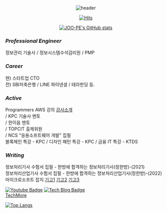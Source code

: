 
<div align=center>
  
  ![header](https://capsule-render.vercel.app/api?type=waving&color=gradient&height=100&section=header&text=joo-pe&fontSize=60)
      
[![Hits](https://hits.seeyoufarm.com/api/count/incr/badge.svg?url=https%3A%2F%2Fgithub.com%2Fgjbae1212%2Fhit-counter&count_bg=%2379C83D&title_bg=%23555555&icon=&icon_color=%23E7E7E7&title=hits&edge_flat=false)](https://hits.seeyoufarm.com)

[![JOO-PE's GitHub stats](https://github-readme-stats.vercel.app/api?username=joo-pe)](https://github.com/anuraghazra/github-readme-stats)

  
</div>

### *Professional Engineer*

정보관리 기술사 / 정보시스템수석감리원 / PMP 

### *Career*

현) 스타트업 CTO <br>
전) SBI저축은행 / LINE 파이넨셜 / 테라펀딩 등.

### *Active*

Programmers AWS 강의 [강사소개](https://programmers.co.kr/learn/courses/13478)<br>/ KPC 기술사 멘토 <br> / 한이음 멘토 <br> / TOPCIT 출제위원 <br> / NCS "응용소프트웨어 개발" 집필  <br>
블록체인 특강 - KPC / 디자인 패턴 특강 - KPC / 금융 IT 특강 - KTDS <br>

### *Writing*

정보처리기사 수험서 집필 - 한방에 합격하는 정보처리기사(정한방)-(2021)  <br>
정보처리산업기사 수험서 집필 - 한방에 합격하는 정보처리산업기사(정한방)-(2022) <br>
마이크로소프트 잡지 [기고1](https://books.google.co.kr/books?id=pj1gDwAAQBAJ&pg=PA84&lpg=PA84&dq=%EB%B0%95%EC%A3%BC%ED%98%95%EA%B8%B0%EC%88%A0%EC%82%AC&source=bl&ots=imutRpgpmK&sig=ACfU3U2oF2TeUHlIDNNa_aOBVM9mkE9qaQ&hl=ko&sa=X&ved=2ahUKEwiR9MTo69fuAhXTZt4KHRGjBT8Q6AEwCnoECAUQAg#v=onepage&q=%EB%B0%95%EC%A3%BC%ED%98%95%EA%B8%B0%EC%88%A0%EC%82%AC&f=false)
[기고2](https://books.google.co.kr/books?id=zh99DwAAQBAJ&pg=PA6&lpg=PA6&dq=%EB%B0%95%EC%A3%BC%ED%98%95%EA%B8%B0%EC%88%A0%EC%82%AC&source=bl&ots=m_Yj4Z-tV6&sig=ACfU3U1Kqr-9LiXdGRV-V6OCtJOVGCYwUw&hl=ko&sa=X&ved=2ahUKEwiR9MTo69fuAhXTZt4KHRGjBT8Q6AEwC3oECAYQAg#v=onepage&q=%EB%B0%95%EC%A3%BC%ED%98%95%EA%B8%B0%EC%88%A0%EC%82%AC&f=false)
[기고3](https://books.google.co.kr/books?id=0_JQDwAAQBAJ&pg=PA6&lpg=PA6&dq=%EB%B0%95%EC%A3%BC%ED%98%95%EA%B8%B0%EC%88%A0%EC%82%AC&source=bl&ots=PhNXijQAVl&sig=ACfU3U2Y9alFiFqXeW2nRAkOLKKPNK4uXQ&hl=ko&sa=X&ved=2ahUKEwj3kM_x7NfuAhXWP3AKHUdYADQ4FBDoATADegQIBBAC#v=onepage&q=%EB%B0%95%EC%A3%BC%ED%98%95%EA%B8%B0%EC%88%A0%EC%82%AC&f=false)


[![Youtube Badge](https://img.shields.io/badge/Youtube-ff0000?style=flat-square&logo=youtube&link=https://www.youtube.com/c/kyleschool)](https://www.youtube.com/channel/UCVc071q5Vp6D7s8W66bjxfg)  [![Tech Blog Badge](http://img.shields.io/badge/-Tech%20blog-black?style=flat-square&logo=github&link=https://joo-pe.github.io/)](https://joo-pe.github.io/) <br>
[TechMore](https://cafe.naver.com/techmoa)

[![Top Langs](https://github-readme-stats.vercel.app/api/top-langs/?username=joo-pe&layout=compact&exclude_repo=joo-pe.github.io)](https://github.com/joo-pe/github-readme-stats)




